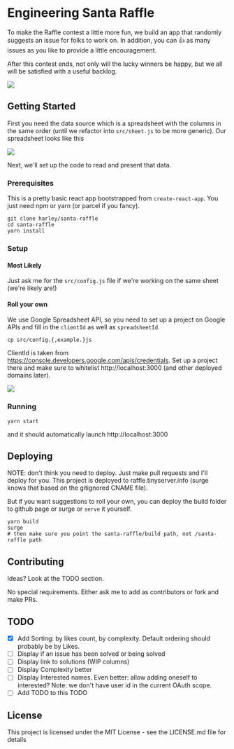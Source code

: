 # Engineering Santa Raffle

To make the Raffle contest a little more fun, we build an app that randomly suggests an issue for folks to work on. In addition, you can 👍 as many issues as you like to provide a little encouragement.

After this contest ends, not only will the lucky winners be happy, but we all will be satisfied with a useful backlog.

![](https://cl.ly/3O1h2b2X263f/download/Screen%20Shot%202017-12-27%20at%201.28.47%20PM.png)

## Getting Started

First you need the data source which is a spreadsheet with the columns in the same order (until we refactor into `src/sheet.js` to be more generic). Our spreadsheet looks like this

![](https://cl.ly/0a183z2D010o/download/Screen%20Shot%202017-12-27%20at%208.57.49%20PM.png)

Next, we'll set up the code to read and present that data.

### Prerequisites

This is a pretty basic react app bootstrapped from `create-react-app`. You just need npm or yarn (or parcel if you fancy).

```
git clone harley/santa-raffle
cd santa-raffle
yarn install
```

### Setup

#### Most Likely
Just ask me for the `src/config.js` file if we're working on the same sheet (we're likely are!)

#### Roll your own

We use Google Spreadsheet API, so you need to set up a project on Google APIs and fill in the `clientId` as well as `spreadsheetId`.

```
cp src/config.{,example.}js
```

ClientId is taken from https://console.developers.google.com/apis/credentials. Set up a project there and make sure to whitelist http://localhost:3000 (and other deployed domains later).

![](https://cl.ly/0b1V2K450D24/download/Screen%20Shot%202017-12-27%20at%201.25.24%20PM.png)

### Running

```
yarn start
```

and it should automatically launch http://localhost:3000

## Deploying

NOTE: don't think you need to deploy. Just make pull requests and I'll deploy for you. This project is deployed to raffle.tinyserver.info (surge knows that based on the gitignored CNAME file).

But if you want suggestions to roll your own, you can deploy the build folder to github page or surge or `serve` it yourself.

```
yarn build
surge
# then make sure you point the santa-raffle/build path, not /santa-raffle path
```

## Contributing

Ideas? Look at the TODO section.

No special requirements. Either ask me to add as contributors or fork and make PRs.

## TODO

- [x] Add Sorting: by likes count, by complexity. Default ordering should probably be by Likes.
- [ ] Display if an issue has been solved or being solved
- [ ] Display link to solutions (WIP columns)
- [ ] Display Complexity better
- [ ] Display Interested names. Even better: allow adding oneself to interested? Note: we don't have user id in the current OAuth scope.
- [ ] Add TODO to this TODO

## License

This project is licensed under the MIT License - see the LICENSE.md file for details